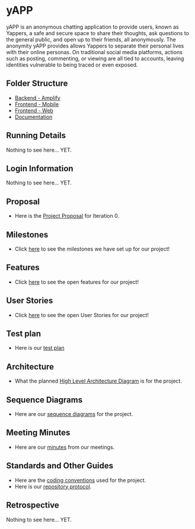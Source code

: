 # yAPP 

yAPP is an anonymous chatting application to provide users, known as Yappers, a safe and secure space to share their thoughts, ask questions to the general public, and open up to their friends, all anonymously. The anonymity yAPP provides allows Yappers to separate their personal lives with their online personas. On traditional social media platforms, actions such as posting, commenting, or viewing are all tied to accounts, leaving identities vulnerable to being traced or even exposed.

## Folder Structure
 - [Backend - Amplify](./amplify/)
 - [Frontend - Mobile](./yAppMobile/)
 - [Frontend - Web](./yAppWeb/)
 - [Documentation](./Documentation/)

## Running Details
Nothing to see here... YET.


## Login Information
Nothing to see here... YET.


## Proposal
- Here is the [Project Proposal](./Documentation/Sprint%200/Project%20Proposal.md) for Iteration 0.


## Milestones
- Click [here](https://github.com/KageSilver/yAPP/milestones) to see the milestones we have set up for our project!


## Features
- Click [here](https://github.com/KageSilver/yAPP/labels/feature) to see the open features for our project!


## User Stories
- Click [here](https://github.com/KageSilver/yAPP/labels/user%20story) to see the open User Stories for our project!


## Test plan
 - Here is our [test plan](./Documentation/Sprint%201/Test%20Plan.md)

## Architecture
- What the planned [High Level Architecture Diagram](./Documentation/Sprint%200/yAPP%20HLA.png) is for the project.

## Sequence Diagrams
 - Here are our [sequence diagrams](./Documentation/Sequence%20Diagrams.md) for the project.

## Meeting Minutes
- Here are our [minutes](./Documentation/Meeting%20Minutes) from our meetings.

## Standards and Other Guides
- Here are the [coding conventions](./Documentation/Standards/Coding%20Conventions.md) used for the project.
- Here is our [repository protocol](./Documentation/Standards/Repository%20Protocol.md).


## Retrospective
Nothing to see here... YET.
